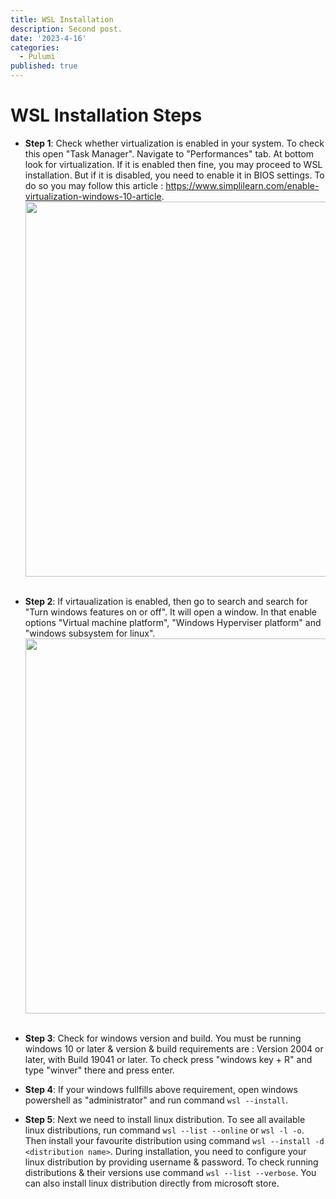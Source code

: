 ```yaml
---
title: WSL Installation
description: Second post.
date: '2023-4-16'
categories:
  - Pulumi
published: true
---
```


# WSL Installation Steps 
* **Step 1**: Check whether virtualization is enabled in your system. To check this open "Task Manager". Navigate to "Performances" tab. At bottom look for virtualization. If it is enabled then fine, you may proceed to WSL installation. But if it is disabled, you need to enable it in BIOS settings. To do so you may follow this article : https://www.simplilearn.com/enable-virtualization-windows-10-article.
   <img src="/images/Wsl/task.png" width="600" /> 
      &nbsp;<br>
* **Step 2**: If virtaualization is enabled, then go to search and search for "Turn windows features on or off". It will open a window. In that enable options "Virtual machine platform", "Windows Hyperviser platform" and "windows subsystem for linux". 
    <img src="/images/Wsl/wsl1.png" width="600" /> 
      &nbsp;<br> 

* **Step 3**: Check for windows version and build. You must be running windows 10 or later & version & build requirements are : Version 2004 or later, with Build 19041 or later. To check press "windows key + R" and type "winver" there and press enter. 
* **Step 4**: If your windows fullfills above requirement, open windows powershell as "administrator" and run command `wsl --install`.
* **Step 5**: Next we need to install linux distribution. To see all available linux distributions, run command `wsl --list --online` or `wsl -l -o`. Then install your favourite distribution using command `wsl --install -d <distribution name>`. During installation, you need to configure your linux distribution by providing username & password. To check running distributions & their versions use command `wsl --list --verbose`. You can also install linux distribution directly from microsoft store.  

